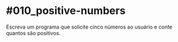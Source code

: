 # #010_positive-numbers

Escreva um programa que solicite cinco números ao usuário e conte quantos são positivos.
